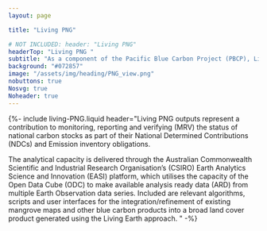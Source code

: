 ```yaml
---
layout: page

title: "Living PNG"

# NOT INCLUDED: header: "Living PNG"
headerTop: "Living PNG "
subtitle: "As a component of the Pacific Blue Carbon Project (PBCP), Living PNG has helped build analytical processing capacity that can assist Papua New Guinea (PNG) map its coastal blue carbon ecosystems using a combination of Earth observations and already-derived products (e.g. for mangroves).; Aims; Objectives; Outcomes" 
background: "#072857"
image: "/assets/img/heading/PNG_view.png"
nobuttons: true
Nosvg: true
Noheader: true
---
```


{%-
include living-PNG.liquid
header="Living PNG outputs  represent a contribution to monitoring, reporting and verifying (MRV) the status of national carbon stocks  as part of their National Determined Contributions (NDCs) and Emission inventory obligations. 

The analytical capacity is delivered through the Australian Commonwealth Scientific and Industrial Research Organisation’s (CSIRO) Earth Analytics Science and Innovation (EASI) platform, which utilises the capacity of the Open Data Cube (ODC) to make available analysis ready data (ARD) from multiple Earth Observation data series.  Included are relevant algorithms, scripts and user interfaces for the integration/refinement of existing mangrove maps and other blue carbon products into a broad land cover product generated using the Living Earth approach. "
-%}
